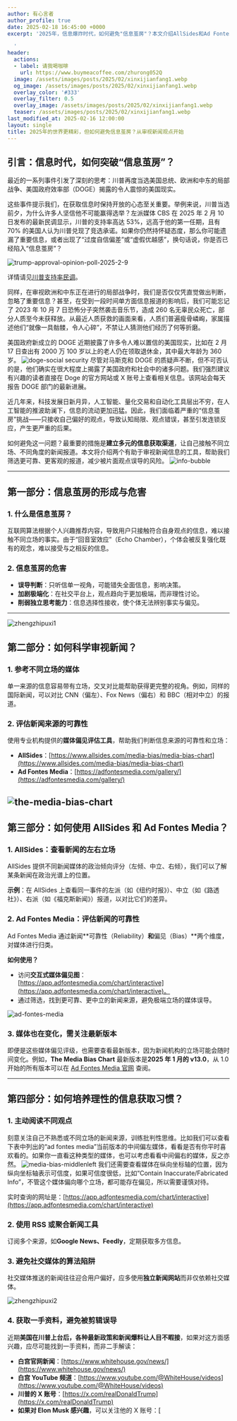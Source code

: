 ```yaml
---
author: 有心言者
author_profile: true
date: 2025-02-18 16:45:00 +0000
excerpt: '2025年，信息爆炸时代，如何避免"信息茧房"？本文介绍AllSides和Ad Fontes Media两大工具，帮你科学审视新闻，培养理性的信息获取习惯，拥抱信息多元化。

  '
header:
  actions:
  - label: 请我喝咖啡
    url: https://www.buymeacoffee.com/zhurong052Q
  image: /assets/images/posts/2025/02/xinxijianfang1.webp
  og_image: /assets/images/posts/2025/02/xinxijianfang1.webp
  overlay_color: '#333'
  overlay_filter: 0.5
  overlay_image: /assets/images/posts/2025/02/xinxijianfang1.webp
  teaser: /assets/images/posts/2025/02/xinxijianfang1.webp
last_modified_at: 2025-02-16 12:00:00
layout: single
title: 2025年的世界更精彩，但如何避免信息茧房？从审视新闻观点开始
---
```


## **引言：信息时代，如何突破“信息茧房”？**

最近的一系列事件引发了深刻的思考：川普再度当选美国总统、欧洲和中东的局部战争、美国政府效率部（DOGE）揭露的令人震惊的美国现实。

这些事件提示我们，在获取信息时保持开放的心态至关重要。举例来说，川普当选前夕，为什么许多人坚信他不可能赢得选举？左派媒体 CBS 在 2025 年 2 月 10 日发布的最新民调显示，川普的支持率高达 53%，远高于他的第一任期，且有 70% 的美国人认为川普兑现了竞选承诺。如果你仍然持怀疑态度，那么你可能遗漏了重要信息，或者出现了“过度自信偏差”或“虚假优越感”，换句话说，你是否已经陷入“信息茧房”？

![trump-approval-opinion-poll-2025-2-9](https://imagedelivery.net/WQEpklwOF67ACUS0Tgsufw/https://imagedelivery.net/WQEpklwOF67ACUS0Tgsufw/cda7c0b4-81c7-44a6-872e-461c5b16d200/public/public)

详情请见[川普支持率民调](https://www.cbsnews.com/news/trump-approval-opinion-poll-2025-2-9/)。

同样，在审视欧洲和中东正在进行的局部战争时，我们是否仅仅凭直觉做出判断，忽略了重要信息？甚至，在受到一段时间单方面信息报道的影响后，我们可能忘记了 2023 年 10 月 7 日恐怖分子突然袭击音乐节，造成 260 名无辜民众死亡，部分人质至今未获释放。从最近人质获救的画面来看，人质们普遍瘦骨嶙峋，家属描述他们“就像一具骷髅，令人心碎”，不禁让人猜测他们经历了何等折磨。

美国政府新成立的 DOGE 近期披露了许多令人难以置信的美国现实，比如在 2 月 17 日查出有 2000 万 100 岁以上的老人仍在领取退休金，其中最大年龄为 360 岁。
![doge-social security](https://imagedelivery.net/WQEpklwOF67ACUS0Tgsufw/https://imagedelivery.net/WQEpklwOF67ACUS0Tgsufw/5d14dc42-eac3-49f8-ff62-a04e75e49d00/public/public)
尽管对马斯克和 DOGE 的质疑声不断，但不可否认的是，他们确实在很大程度上揭露了美国政府和社会中的诸多问题。我们强烈建议有兴趣的读者直接在 Doge 的官方网站或 X 账号上查看相关信息。该网站会每天报告 DOGE 部门的最新进展。

近几年来，科技发展日新月异，人工智能、量化交易和自动化工具层出不穷，在人工智能的推波助澜下，信息的流动更加迅猛。因此，我们面临着严重的“信息茧房”挑战——只接收自己偏好的观点，导致认知局限、观点错误，甚至引发连锁反应，产生更严重的后果。

如何避免这一问题？最重要的措施是**建立多元的信息获取渠道**，让自己接触不同立场、不同角度的新闻报道。本文将介绍两个有助于审视新闻信息的工具，帮助我们筛选更可靠、更客观的报道，减少被片面观点误导的风险。
![info-bubble](https://imagedelivery.net/WQEpklwOF67ACUS0Tgsufw/https://imagedelivery.net/WQEpklwOF67ACUS0Tgsufw/0ad98926-8c25-4df7-b345-ea1f01d57f00/public/public)

---

## **第一部分：信息茧房的形成与危害**

### **1. 什么是信息茧房？**

互联网算法根据个人兴趣推荐内容，导致用户只接触符合自身观点的信息，难以接触不同立场的事实。由于“回音室效应”（Echo Chamber），个体会被反复强化既有的观念，难以接受与之相反的信息。

### **2. 信息茧房的危害**

- **误导判断**：只听信单一视角，可能错失全面信息，影响决策。
- **加剧极端化**：在社交平台上，观点趋向于更加极端，而非理性讨论。
- **削弱独立思考能力**：信息选择性接收，使个体无法辨别事实与偏见。

---
![zhengzhipuxi1](https://imagedelivery.net/WQEpklwOF67ACUS0Tgsufw/https://imagedelivery.net/WQEpklwOF67ACUS0Tgsufw/b5ed75a4-4247-4580-4ab7-0dcbaadb9600/public/public)

## **第二部分：如何科学审视新闻？**

### **1. 参考不同立场的媒体**

单一来源的信息容易带有立场，交叉对比能帮助获得更完整的视角。例如，同样的国际新闻，可以对比 CNN（偏左）、Fox News（偏右）和 BBC（相对中立）的报道。


### **2. 评估新闻来源的可靠性**

使用专业机构提供的**媒体偏见评估工具**，帮助我们判断信息来源的可靠性和立场：
- **AllSides**：[https://www.allsides.com/media-bias/media-bias-chart](https://www.allsides.com/media-bias/media-bias-chart)
- **Ad Fontes Media**：[https://adfontesmedia.com/gallery/](https://adfontesmedia.com/gallery/)

![the-media-bias-chart](https://imagedelivery.net/WQEpklwOF67ACUS0Tgsufw/https://imagedelivery.net/WQEpklwOF67ACUS0Tgsufw/b15d00b8-9ed8-463e-b8f9-cd6534a2c400/public/public)
---

## **第三部分：如何使用 AllSides 和 Ad Fontes Media？**

### **1. AllSides：查看新闻的左右立场**

AllSides 提供不同新闻媒体的政治倾向评分（左倾、中立、右倾），我们可以了解某条新闻在政治光谱上的位置。

**示例**：在 AllSides 上查看同一事件的左派（如《纽约时报》）、中立（如《路透社》）、右派（如《福克斯新闻》）报道，以对比它们的差异。


### **2. Ad Fontes Media：评估新闻的可靠性**

Ad Fontes Media 通过新闻**可靠性（Reliability）**和**偏见（Bias）**两个维度，对媒体进行归类。

**如何使用？**

- 访问**交互式媒体偏见图**：[https://app.adfontesmedia.com/chart/interactive](https://app.adfontesmedia.com/chart/interactive)。
- 通过筛选，找到更可靠、更中立的新闻来源，避免极端立场的媒体误导。

![ad-fontes-media](https://imagedelivery.net/WQEpklwOF67ACUS0Tgsufw/https://imagedelivery.net/WQEpklwOF67ACUS0Tgsufw/822f48b1-b621-4643-1416-a19e093fed00/public/public)

### **3. 媒体也在变化，需关注最新版本**

即便是这些媒体偏见评级，也需要查看最新版本，因为新闻机构的立场可能会随时间变化。例如，**The Media Bias Chart** 最新版本是**2025 年 1 月的 v13.0**，从 1.0 开始的所有版本可以在 [Ad Fontes Media 官网](https://adfontesmedia.com/gallery/) 查阅。

---

## **第四部分：如何培养理性的信息获取习惯？**

### **1. 主动阅读不同观点**

刻意关注自己不熟悉或不同立场的新闻来源，训练批判性思维。比如我们可以查看下表中列出的“ad fontes media”当前版本的中间偏左媒体，看看是否有你平时喜欢看的。如果你一直看这种类型的媒体，也可以考虑看看中间偏右的媒体，反之亦然。
![media-bias-middlenleft](https://imagedelivery.net/WQEpklwOF67ACUS0Tgsufw/https://imagedelivery.net/WQEpklwOF67ACUS0Tgsufw/01be3a8a-4d1c-454f-d56d-fa19fbd33700/public/public)
我们还需要查看媒体在纵向坐标轴的位置，因为纵向坐标轴表示可信度，如果可信度很低，比如“Contain Inaccurate/Fabricated Info”，不管这个媒体偏向哪个立场，都可能存在偏见，所以需要谨慎对待。

实时查询的网址是：[https://app.adfontesmedia.com/chart/interactive](https://app.adfontesmedia.com/chart/interactive)

### **2. 使用 RSS 或聚合新闻工具**

订阅多个来源，如**Google News、Feedly**，定期获取多方信息。

### **3. 避免社交媒体的算法陷阱**

社交媒体推送的新闻往往迎合用户偏好，应多使用**独立新闻网站**而非仅依赖社交媒体。

![zhengzhipuxi2](https://imagedelivery.net/WQEpklwOF67ACUS0Tgsufw/https://imagedelivery.net/WQEpklwOF67ACUS0Tgsufw/2887ca94-804e-4ae4-bd88-d241f5dd5700/public/public)

### **4. 获取一手资料，避免被剪辑误导**

近期**美国在川普上台后，各种最新政策和新闻爆料让人目不暇接**，如果对这方面感兴趣，应尽可能找到一手资料，而非二手解读：
- **白宫官网新闻**：[https://www.whitehouse.gov/news/](https://www.whitehouse.gov/news/)
- **白宫 YouTube 频道**：[https://www.youtube.com/@WhiteHouse/videos](https://www.youtube.com/@WhiteHouse/videos)
- **川普的 X 账号**：[https://x.com/realDonaldTrump](https://x.com/realDonaldTrump)
- **如果对 Elon Musk 感兴趣**，可以关注他的 X 账号：[